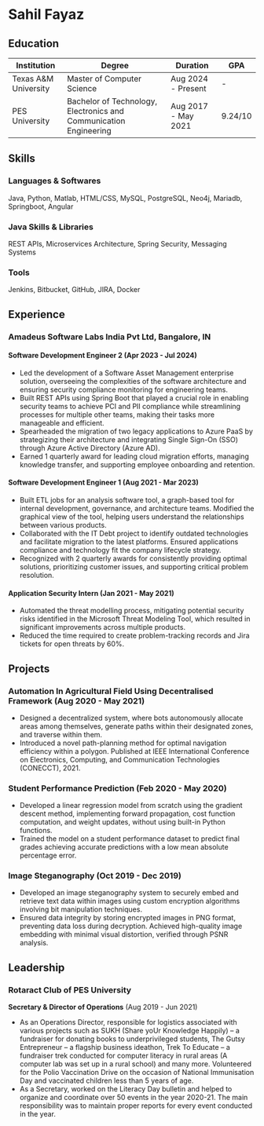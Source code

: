 # Sahil Fayaz

## Education

| Institution | Degree | Duration | GPA |
|-------------|--------|----------|-----|
| Texas A&M University | Master of Computer Science | Aug 2024 - Present | - |
| PES University | Bachelor of Technology, Electronics and Communication Engineering | Aug 2017 - May 2021 | 9.24/10 |

## Skills

### Languages & Softwares
Java, Python, Matlab, HTML/CSS, MySQL, PostgreSQL, Neo4j, Mariadb, Springboot, Angular

### Java Skills & Libraries
REST APIs, Microservices Architecture, Spring Security, Messaging Systems

### Tools
Jenkins, Bitbucket, GitHub, JIRA, Docker

## Experience

### Amadeus Software Labs India Pvt Ltd, Bangalore, IN

#### Software Development Engineer 2 (Apr 2023 - Jul 2024)
- Led the development of a Software Asset Management enterprise solution, overseeing the complexities of the software architecture and ensuring security compliance monitoring for engineering teams.
- Built REST APIs using Spring Boot that played a crucial role in enabling security teams to achieve PCI and PII compliance while streamlining processes for multiple other teams, making their tasks more manageable and efficient.
- Spearheaded the migration of two legacy applications to Azure PaaS by strategizing their architecture and integrating Single Sign-On (SSO) through Azure Active Directory (Azure AD).
- Earned 1 quarterly award for leading cloud migration efforts, managing knowledge transfer, and supporting employee onboarding and retention.

#### Software Development Engineer 1 (Aug 2021 - Mar 2023)
- Built ETL jobs for an analysis software tool, a graph-based tool for internal development, governance, and architecture
teams. Modified the graphical view of the tool, helping users understand the relationships between various products.
- Collaborated with the IT Debt project to identify outdated technologies and facilitate migration to the latest
platforms. Ensured applications compliance and technology fit the company lifecycle strategy.
- Recognized with 2 quarterly awards for consistently providing optimal solutions, prioritizing customer issues, and
supporting critical problem resolution.

#### Application Security Intern (Jan 2021 - May 2021)
- Automated the threat modelling process, mitigating potential security risks identified in the Microsoft Threat Modeling
  Tool, which resulted in significant improvements across multiple products.
- Reduced the time required to create problem-tracking records and Jira tickets for open threats by 60%.

## Projects

### Automation In Agricultural Field Using Decentralised Framework (Aug 2020 - May 2021)
- Designed a decentralized system, where bots autonomously allocate areas among themselves, generate paths within
  their designated zones, and traverse within them.
- Introduced a novel path-planning method for optimal navigation efficiency within a polygon. Published at IEEE
  International Conference on Electronics, Computing, and Communication Technologies (CONECCT), 2021.

### Student Performance Prediction (Feb 2020 - May 2020)
- Developed a linear regression model from scratch using the gradient descent method, implementing forward
propagation, cost function computation, and weight updates, without using built-in Python functions.
- Trained the model on a student performance dataset to predict final grades achieving accurate predictions with a low
mean absolute percentage error.

### Image Steganography (Oct 2019 - Dec 2019)
- Developed an image steganography system to securely embed and retrieve text data within images using custom
encryption algorithms involving bit manipulation techniques.
- Ensured data integrity by storing encrypted images in PNG format, preventing data loss during decryption. Achieved
high-quality image embedding with minimal visual distortion, verified through PSNR analysis.

## Leadership

### Rotaract Club of PES University

**Secretary & Director of Operations** (Aug 2019 - Jun 2021)
- As an Operations Director, responsible for logistics associated with various projects such as SUKH (Share yoUr Knowledge Happily) – a fundraiser for donating books to underprivileged students, The Gutsy Entrepreneur – a flagship business ideathon, Trek To Educate – a fundraiser trek conducted for computer literacy in rural areas (A computer lab was set up in a rural school) and many more. Volunteered for the Polio Vaccination Drive on the occasion of National Immunisation Day and vaccinated children less than 5 years of age.
- As a Secretary, worked on the Literacy Day bulletin and helped to organize and coordinate over 50 events in the year 2020-21. The main responsibility was to maintain proper reports for every event conducted in the year.

